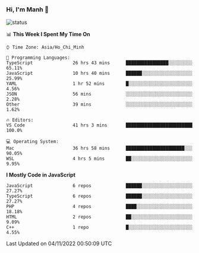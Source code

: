### Hi, I'm Manh 👋

![status](https://badge.stateful.com/manhhn01/status.svg)

<!--START_SECTION:waka-->
📊 **This Week I Spent My Time On** 

```text
⌚︎ Time Zone: Asia/Ho_Chi_Minh

💬 Programming Languages: 
TypeScript               26 hrs 43 mins      ████████████████░░░░░░░░░   65.11% 
JavaScript               10 hrs 40 mins      ██████░░░░░░░░░░░░░░░░░░░   25.99% 
YAML                     1 hr 52 mins        █░░░░░░░░░░░░░░░░░░░░░░░░   4.56% 
JSON                     56 mins             ░░░░░░░░░░░░░░░░░░░░░░░░░   2.28% 
Other                    39 mins             ░░░░░░░░░░░░░░░░░░░░░░░░░   1.62%

🔥 Editors: 
VS Code                  41 hrs 3 mins       █████████████████████████   100.0%

💻 Operating System: 
Mac                      36 hrs 58 mins      ██████████████████████░░░   90.05% 
WSL                      4 hrs 5 mins        ██░░░░░░░░░░░░░░░░░░░░░░░   9.95%

```

**I Mostly Code in JavaScript** 

```text
JavaScript               6 repos             ██████░░░░░░░░░░░░░░░░░░░   27.27% 
TypeScript               6 repos             ██████░░░░░░░░░░░░░░░░░░░   27.27% 
PHP                      4 repos             ████░░░░░░░░░░░░░░░░░░░░░   18.18% 
HTML                     2 repos             ██░░░░░░░░░░░░░░░░░░░░░░░   9.09% 
C++                      1 repo              █░░░░░░░░░░░░░░░░░░░░░░░░   4.55%

```



 Last Updated on 04/11/2022 00:50:09 UTC
<!--END_SECTION:waka-->
